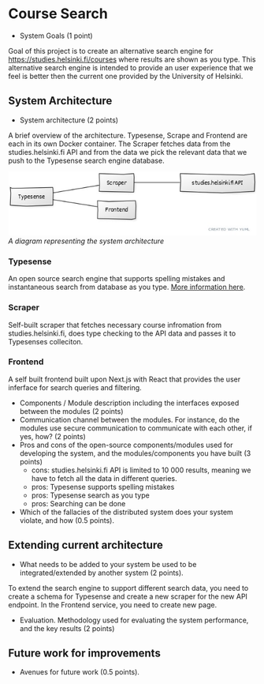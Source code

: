 # Course Search

* System Goals (1 point)

Goal of this project is to create an alternative search engine for https://studies.helsinki.fi/courses where results are shown as you type.
This alternative search engine is intended to provide an user experience that we feel is better then the current one provided by the University of Helsinki.

## System Architecture

* System architecture (2 points)

A brief overview of the architecture. Typesense, Scrape and Frontend are each in its own Docker container. The Scraper fetches data from the studies.helsinki.fi API and from the data we pick the relevant data that we push to the Typesense search engine database.

![Course Search Architecture](../images/architecture.jpg)  
*A diagram representing the system architecture*

### Typesense

An open source search engine that supports spelling mistakes and instantaneous search from database as you type. [More information here](https://typesense.org/).

### Scraper

Self-built scraper that fetches necessary course infromation from studies.helsinki.fi, does type checking to the API data and passes it to Typesenses colleciton. 

### Frontend

A self built frontend built upon Next.js with React that provides the user inferface for search queries and filtering.

* Components / Module description including the interfaces exposed between the modules (2 points)
* Communication channel between the modules. For instance, do the modules use secure communication to communicate with each other, if yes, how? (2 points)
* Pros and cons of the open-source components/modules used for developing the system, and the modules/components you have built (3 points)
    * cons: studies.helsinki.fi API is limited to 10 000 results, meaning we have to fetch all the data in different queries.
    * pros: Typesense supports spelling mistakes
    * pros: Typesense search as you type
    * pros: Searching can be done 
* Which of the fallacies of the distributed system does your system violate, and how (0.5 points).

## Extending current architecture

* What needs to be added to your system be used to be integrated/extended by another system (2 points).

To extend the search engine to support different search data, you need to create a schema for Typesense and create a new scraper for the new API endpoint. In the Frontend service, you need to create new page.

* Evaluation. Methodology used for evaluating the system performance, and the key results (2 points)

## Future work for improvements
* Avenues for future work (0.5 points).